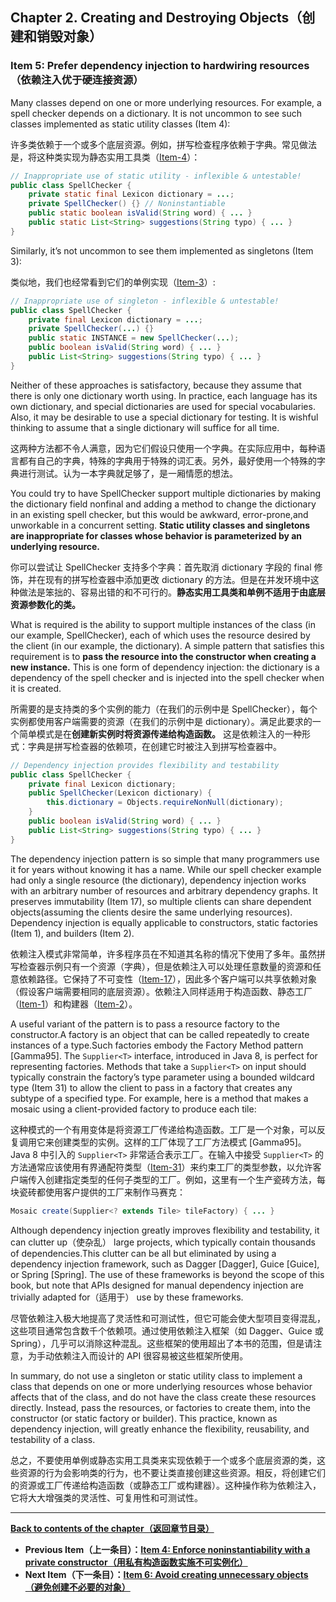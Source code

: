 ## Chapter 2. Creating and Destroying Objects（创建和销毁对象）

### Item 5: Prefer dependency injection to hardwiring resources（依赖注入优于硬连接资源）

Many classes depend on one or more underlying resources. For example, a spell checker depends on a dictionary. It is not uncommon to see such classes implemented as static utility classes (Item 4):

许多类依赖于一个或多个底层资源。例如，拼写检查程序依赖于字典。常见做法是，将这种类实现为静态实用工具类（[Item-4](/Chapter-2/Chapter-2-Item-4-Enforce-noninstantiability-with-a-private-constructor.md)）：

```java
// Inappropriate use of static utility - inflexible & untestable!
public class SpellChecker {
    private static final Lexicon dictionary = ...;
    private SpellChecker() {} // Noninstantiable
    public static boolean isValid(String word) { ... }
    public static List<String> suggestions(String typo) { ... }
}
```

Similarly, it’s not uncommon to see them implemented as singletons (Item 3):

类似地，我们也经常看到它们的单例实现（[Item-3](/Chapter-2/Chapter-2-Item-3-Enforce-the-singleton-property-with-a-private-constructor-or-an-enum-type.md)）:

```java
// Inappropriate use of singleton - inflexible & untestable!
public class SpellChecker {
    private final Lexicon dictionary = ...;
    private SpellChecker(...) {}
    public static INSTANCE = new SpellChecker(...);
    public boolean isValid(String word) { ... }
    public List<String> suggestions(String typo) { ... }
}
```

Neither of these approaches is satisfactory, because they assume that there is only one dictionary worth using. In practice, each language has its own dictionary, and special dictionaries are used for special vocabularies. Also, it may be desirable to use a special dictionary for testing. It is wishful thinking to assume that a single dictionary will suffice for all time.

这两种方法都不令人满意，因为它们假设只使用一个字典。在实际应用中，每种语言都有自己的字典，特殊的字典用于特殊的词汇表。另外，最好使用一个特殊的字典进行测试。认为一本字典就足够了，是一厢情愿的想法。

You could try to have SpellChecker support multiple dictionaries by making the dictionary field nonfinal and adding a method to change the dictionary in an existing spell checker, but this would be awkward, error-prone,and unworkable in a concurrent setting. **Static utility classes and singletons are inappropriate for classes whose behavior is parameterized by an underlying resource.**

你可以尝试让 SpellChecker 支持多个字典：首先取消 dictionary 字段的 final 修饰，并在现有的拼写检查器中添加更改 dictionary 的方法。但是在并发环境中这种做法是笨拙的、容易出错的和不可行的。**静态实用工具类和单例不适用于由底层资源参数化的类。**

What is required is the ability to support multiple instances of the class (in our example, SpellChecker), each of which uses the resource desired by the client (in our example, the dictionary). A simple pattern that satisfies this requirement is to **pass the resource into the constructor when creating a new instance.** This is one form of dependency injection: the dictionary is a dependency of the spell checker and is injected into the spell checker when it is created.

所需要的是支持类的多个实例的能力（在我们的示例中是 SpellChecker），每个实例都使用客户端需要的资源（在我们的示例中是 dictionary）。满足此要求的一个简单模式是在**创建新实例时将资源传递给构造函数。** 这是依赖注入的一种形式：字典是拼写检查器的依赖项，在创建它时被注入到拼写检查器中。

```java
// Dependency injection provides flexibility and testability
public class SpellChecker {
    private final Lexicon dictionary;
    public SpellChecker(Lexicon dictionary) {
        this.dictionary = Objects.requireNonNull(dictionary);
    }
    public boolean isValid(String word) { ... }
    public List<String> suggestions(String typo) { ... }
}
```

The dependency injection pattern is so simple that many programmers use it for years without knowing it has a name. While our spell checker example had only a single resource (the dictionary), dependency injection works with an arbitrary number of resources and arbitrary dependency graphs. It preserves immutability (Item 17), so multiple clients can share dependent objects(assuming the clients desire the same underlying resources). Dependency injection is equally applicable to constructors, static factories (Item 1), and builders (Item 2).

依赖注入模式非常简单，许多程序员在不知道其名称的情况下使用了多年。虽然拼写检查器示例只有一个资源（字典），但是依赖注入可以处理任意数量的资源和任意依赖路径。它保持了不可变性（[Item-17](/Chapter-4/Chapter-4-Item-17-Minimize-mutability.md)），因此多个客户端可以共享依赖对象（假设客户端需要相同的底层资源）。依赖注入同样适用于构造函数、静态工厂（[Item-1](/Chapter-2/Chapter-2-Item-1-Consider-static-factory-methods-instead-of-constructors.md)）和构建器（[Item-2](/Chapter-2/Chapter-2-Item-2-Consider-a-builder-when-faced-with-many-constructor-parameters.md)）。

A useful variant of the pattern is to pass a resource factory to the constructor.A factory is an object that can be called repeatedly to create instances of a type.Such factories embody the Factory Method pattern [Gamma95]. The `Supplier<T>` interface, introduced in Java 8, is perfect for representing factories. Methods that take a `Supplier<T>` on input should typically constrain the factory’s type parameter using a bounded wildcard type (Item 31) to allow the client to pass in a factory that creates any subtype of a specified type. For example, here is a method that makes a mosaic using a client-provided factory to produce each tile:

这种模式的一个有用变体是将资源工厂传递给构造函数。工厂是一个对象，可以反复调用它来创建类型的实例。这样的工厂体现了工厂方法模式 [Gamma95]。Java 8 中引入的 `Supplier<T>` 非常适合表示工厂。在输入中接受 `Supplier<T>` 的方法通常应该使用有界通配符类型（[Item-31](/Chapter-5/Chapter-5-Item-31-Use-bounded-wildcards-to-increase-API-flexibility.md)）来约束工厂的类型参数，以允许客户端传入创建指定类型的任何子类型的工厂。例如，这里有一个生产瓷砖方法，每块瓷砖都使用客户提供的工厂来制作马赛克：

```java
Mosaic create(Supplier<? extends Tile> tileFactory) { ... }
```

Although dependency injection greatly improves flexibility and testability, it can clutter up（使杂乱） large projects, which typically contain thousands of dependencies.This clutter can be all but eliminated by using a dependency injection framework, such as Dagger [Dagger], Guice [Guice], or Spring [Spring]. The use of these frameworks is beyond the scope of this book, but note that APIs designed for manual dependency injection are trivially adapted for（适用于） use by these frameworks.

尽管依赖注入极大地提高了灵活性和可测试性，但它可能会使大型项目变得混乱，这些项目通常包含数千个依赖项。通过使用依赖注入框架（如 Dagger、Guice 或 Spring），几乎可以消除这种混乱。这些框架的使用超出了本书的范围，但是请注意，为手动依赖注入而设计的 API 很容易被这些框架所使用。

In summary, do not use a singleton or static utility class to implement a class that depends on one or more underlying resources whose behavior affects that of the class, and do not have the class create these resources directly. Instead, pass the resources, or factories to create them, into the constructor (or static factory or builder). This practice, known as dependency injection, will greatly enhance the flexibility, reusability, and testability of a class.

总之，不要使用单例或静态实用工具类来实现依赖于一个或多个底层资源的类，这些资源的行为会影响类的行为，也不要让类直接创建这些资源。相反，将创建它们的资源或工厂传递给构造函数（或静态工厂或构建器）。这种操作称为依赖注入，它将大大增强类的灵活性、可复用性和可测试性。

---
**[Back to contents of the chapter（返回章节目录）](/Chapter-2/Chapter-2-Introduction.md)**

- **Previous Item（上一条目）：[Item 4: Enforce noninstantiability with a private constructor（用私有构造函数实施不可实例化）](/Chapter-2/Chapter-2-Item-4-Enforce-noninstantiability-with-a-private-constructor.md)**
- **Next Item（下一条目）：[Item 6: Avoid creating unnecessary objects（避免创建不必要的对象）](/Chapter-2/Chapter-2-Item-6-Avoid-creating-unnecessary-objects.md)**
